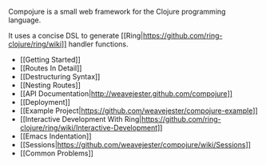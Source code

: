 Compojure is a small web framework for the Clojure programming language.

It uses a concise DSL to generate [[Ring|https://github.com/ring-clojure/ring/wiki]] handler functions.

* [[Getting Started]]
* [[Routes In Detail]]
* [[Destructuring Syntax]]
* [[Nesting Routes]]
* [[API Documentation|http://weavejester.github.com/compojure]]
* [[Deployment]]
* [[Example Project|https://github.com/weavejester/compojure-example]]
* [[Interactive Development With Ring|https://github.com/ring-clojure/ring/wiki/Interactive-Development]]
* [[Emacs Indentation]]
* [[Sessions|https://github.com/weavejester/compojure/wiki/Sessions]]
* [[Common Problems]]